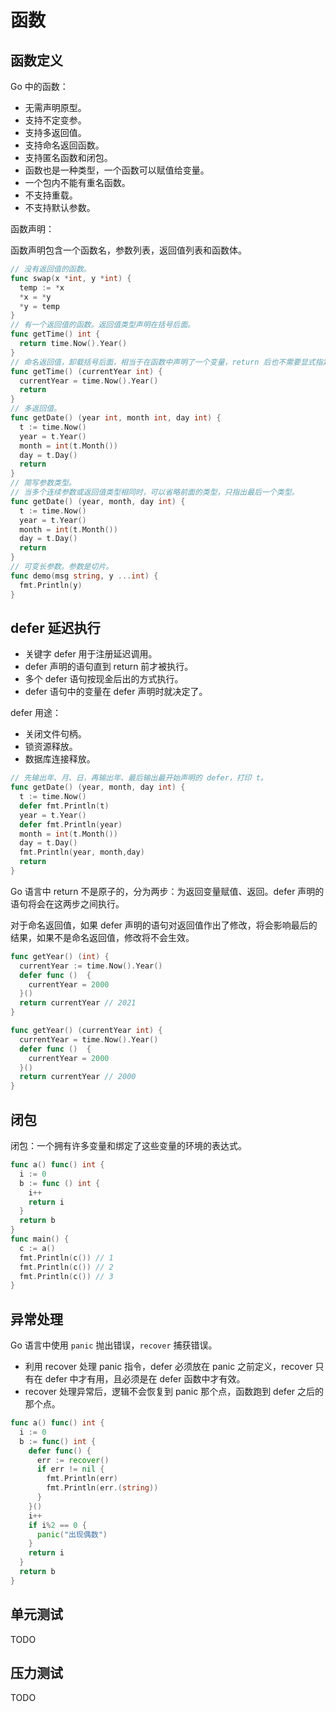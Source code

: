 # 函数

## 函数定义

Go 中的函数：

- 无需声明原型。
- 支持不定变参。
- 支持多返回值。
- 支持命名返回函数。
- 支持匿名函数和闭包。
- 函数也是一种类型，一个函数可以赋值给变量。
- 一个包内不能有重名函数。
- 不支持重载。
- 不支持默认参数。

函数声明：

函数声明包含一个函数名，参数列表，返回值列表和函数体。

```go
// 没有返回值的函数。
func swap(x *int, y *int) {
  temp := *x
  *x = *y
  *y = temp
}
// 有一个返回值的函数。返回值类型声明在括号后面。
func getTime() int {
  return time.Now().Year()
}
// 命名返回值，卸载括号后面，相当于在函数中声明了一个变量，return 后也不需要显式指定返回变量名。如果函数体内重新声明了一个重名变量，则需要显式返回。
func getTime() (currentYear int) {
  currentYear = time.Now().Year()
  return
}
// 多返回值。
func getDate() (year int, month int, day int) {
  t := time.Now()
  year = t.Year()
  month = int(t.Month())
  day = t.Day()
  return
}
// 简写参数类型。
// 当多个连续参数或返回值类型相同时，可以省略前面的类型，只指出最后一个类型。
func getDate() (year, month, day int) {
  t := time.Now()
  year = t.Year()
  month = int(t.Month())
  day = t.Day()
  return
}
// 可变长参数。参数是切片。
func demo(msg string, y ...int) {
  fmt.Println(y)
}
```

## defer 延迟执行

- 关键字 defer 用于注册延迟调用。
- defer 声明的语句直到 return 前才被执行。
- 多个 defer 语句按现金后出的方式执行。
- defer 语句中的变量在 defer 声明时就决定了。

defer 用途：

- 关闭文件句柄。
- 锁资源释放。
- 数据库连接释放。

```go
// 先输出年、月、日，再输出年、最后输出最开始声明的 defer，打印 t。
func getDate() (year, month, day int) {
  t := time.Now()
  defer fmt.Println(t)
  year = t.Year()
  defer fmt.Println(year)
  month = int(t.Month())
  day = t.Day()
  fmt.Println(year, month,day)
  return
}
```

Go 语言中 return 不是原子的，分为两步：为返回变量赋值、返回。defer 声明的语句将会在这两步之间执行。

对于命名返回值，如果 defer 声明的语句对返回值作出了修改，将会影响最后的结果，如果不是命名返回值，修改将不会生效。

```go
func getYear() (int) {
  currentYear := time.Now().Year()
  defer func ()  {
    currentYear = 2000
  }()
  return currentYear // 2021
}
```

```go
func getYear() (currentYear int) {
  currentYear = time.Now().Year()
  defer func ()  {
    currentYear = 2000
  }()
  return currentYear // 2000
}
```

## 闭包

闭包：一个拥有许多变量和绑定了这些变量的环境的表达式。

```go
func a() func() int {
  i := 0
  b := func () int {
    i++
    return i
  }
  return b
}
func main() {
  c := a()
  fmt.Println(c()) // 1
  fmt.Println(c()) // 2
  fmt.Println(c()) // 3
}
```

## 异常处理

Go 语言中使用 `panic` 抛出错误，`recover` 捕获错误。

- 利用 recover 处理 panic 指令，defer 必须放在 panic 之前定义，recover 只有在 defer 中才有用，且必须是在 defer 函数中才有效。
- recover 处理异常后，逻辑不会恢复到 panic 那个点，函数跑到 defer 之后的那个点。

```go
func a() func() int {
  i := 0
  b := func() int {
    defer func() {
      err := recover()
      if err != nil {
        fmt.Println(err)
        fmt.Println(err.(string))
      }
    }()
    i++
    if i%2 == 0 {
      panic("出现偶数")
    }
    return i
  }
  return b
}
```

## 单元测试

TODO

## 压力测试

TODO
